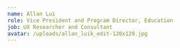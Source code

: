 ```yaml
---
name: Allan Lui
role: Vice President and Program Director, Education
job: UX Researcher and Consultant
avatar: /uploads/allan_luik_edit-120x120.jpg
---
```

